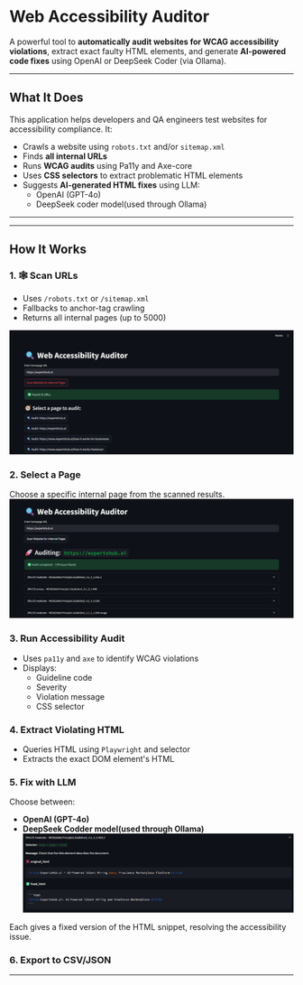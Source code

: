 #  Web Accessibility Auditor

A powerful tool to **automatically audit websites for WCAG accessibility violations**, extract exact faulty HTML elements, and generate **AI-powered code fixes** using OpenAI or DeepSeek Coder (via Ollama).


---

##  What It Does

This application helps developers and QA engineers test websites for accessibility compliance. It:

- Crawls a website using `robots.txt` and/or `sitemap.xml`
- Finds **all internal URLs**
- Runs **WCAG audits** using Pa11y and Axe-core
- Uses **CSS selectors** to extract problematic HTML elements
- Suggests **AI-generated HTML fixes** using LLM:
  -  OpenAI (GPT-4o)
  -  DeepSeek coder model(used through Ollama)

---



---

## How It Works

### 1. 🕸️ Scan URLs

- Uses `/robots.txt` or `/sitemap.xml`
- Fallbacks to anchor-tag crawling
- Returns all internal pages (up to 5000)

![UI Preview](./screenshots/ui_preview_1.png)

### 2.  Select a Page

Choose a specific internal page from the scanned results.
![UI Preview](./screenshots/ui_preview_2.png)

### 3. Run Accessibility Audit

- Uses `pa11y` and `axe` to identify WCAG violations
- Displays:
  - Guideline code
  - Severity
  - Violation message
  - CSS selector

### 4.  Extract Violating HTML

- Queries HTML using `Playwright` and selector
- Extracts the exact DOM element's HTML



### 5.  Fix with LLM

Choose between:

- **OpenAI (GPT-4o)**
- **DeepSeek Codder model(used through Ollama)**
  ![UI Preview](./screenshots/ui_preview_3.png)

Each gives a fixed version of the HTML snippet, resolving the accessibility issue.

### 6. Export to CSV/JSON

---
